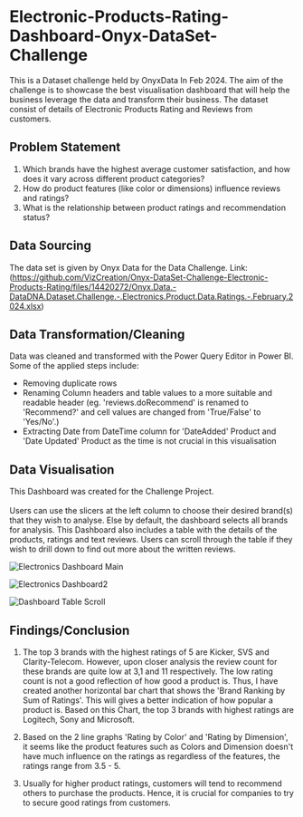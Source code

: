 # Electronic-Products-Rating-Dashboard-Onyx-DataSet-Challenge
This is a Dataset challenge held by OnyxData In Feb 2024. The aim of the challenge is to showcase the best visualisation dashboard that will help the business leverage the data and transform their business. The dataset consist of details of Electronic Products Rating and Reviews from customers.

## Problem Statement
1. Which brands have the highest average customer satisfaction, and how does it vary across different product categories?
2. How do product features (like color or dimensions) influence reviews and ratings?
3. What is the relationship between product ratings and recommendation status?

## Data Sourcing
The data set is given by Onyx Data for the Data Challenge.
Link: (https://github.com/VizCreation/Onyx-DataSet-Challenge-Electronic-Products-Rating/files/14420272/Onyx.Data.-DataDNA.Dataset.Challenge.-.Electronics.Product.Data.Ratings.-.February.2024.xlsx)


## Data Transformation/Cleaning
Data was cleaned and transformed with the Power Query Editor in Power BI. Some of the applied steps include:
* Removing duplicate rows
* Renaming Column headers and table values to a more suitable and readable header (eg. 'reviews.doRecommend' is renamed to 'Recommend?' and cell values are changed from 'True/False' to 'Yes/No'.)
* Extracting Date from DateTime column for 'DateAdded' Product and 'Date Updated' Product as the time is not crucial in this visualisation

## Data Visualisation

This Dashboard was created for the Challenge Project. <br>
<br>Users can use the slicers at the left column to choose their desired brand(s) that they wish to analyse. Else by default, the dashboard selects all brands for analysis. This Dashboard also includes a table with the details of the products, ratings and text reviews. Users can scroll through the table if they wish to drill down to find out more about the written reviews.

![Electronics Dashboard Main](https://github.com/VizCreation/Onyx-DataSet-Challenge-Electronic-Products-Rating/assets/157504708/b6ecd747-bb65-4d96-a830-02f8dea414f7)

![Electronics Dashboard2](https://github.com/VizCreation/Onyx-DataSet-Challenge-Electronic-Products-Rating/assets/157504708/9b67517d-28d1-4b1a-85b1-d5d93f019845)

![Dashboard Table Scroll](https://github.com/VizCreation/Onyx-DataSet-Challenge-Electronic-Products-Rating/assets/157504708/a7c6fe09-4446-44c3-bef7-e5188c023e4e)


## Findings/Conclusion
1. The top 3 brands with the highest ratings of 5 are Kicker, SVS and Clarity-Telecom. However, upon closer analysis the review count for these brands are quite low at 3,1 and 11 respectively. The low rating count is not a good reflection of how good a product is. Thus, I have created another horizontal bar chart that shows the 'Brand Ranking by Sum of Ratings'. This will gives a better indication of how popular a product is. Based on this Chart, the top 3 brands with highest ratings are Logitech, Sony and Microsoft.
    
2. Based on the 2 line graphs 'Rating by Color' and 'Rating by Dimension', it seems like the product features such as Colors and Dimension doesn't have much influence on the ratings as regardless of the features, the ratings range from 3.5 - 5.
     
3. Usually for higher product ratings, customers will tend to recommend others to purchase the products. Hence, it is crucial for companies to try to secure good ratings from customers.
